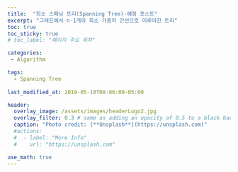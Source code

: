 ```yaml
---
title:  "최소 스패닝 트리(Spanning Tree)-예정 포스트"
excerpt: "그래프에서 n-1개의 최소 가중치 간선으로 이루어진 트리"
toc: true
toc_sticky: true
# toc_label: "페이지 주요 목차"

categories:
 - Algorithm

tags:
  - Spanning Tree
  
last_modified_at: 2019-05-10T08:06:00-05:00

header:
  overlay_image: /assets/images/headerLogo2.jpg
  overlay_filter: 0.3 # same as adding an opacity of 0.5 to a black background
  caption: "Photo credit: [**Unsplash**](https://unsplash.com)"
  #actions:
  #  - label: "More Info"
  #    url: "https://unsplash.com"

use_math: true
---
```


